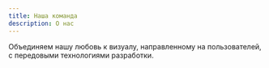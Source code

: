 ```yaml
---
title: Наша команда
description: О нас
---
```


Объединяем нашу любовь к визуалу, направленному на пользователей, с передовыми технологиями разработки. 